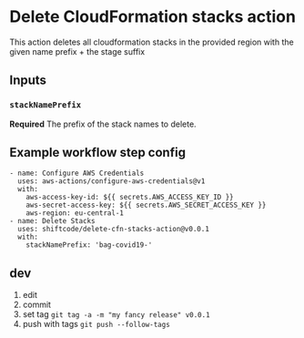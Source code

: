 # Delete CloudFormation stacks action

This action deletes all cloudformation stacks in the provided region with the given name prefix + the stage suffix

## Inputs

### `stackNamePrefix`
**Required** The prefix of the stack names to delete.

## Example workflow step config
```
- name: Configure AWS Credentials
  uses: aws-actions/configure-aws-credentials@v1
  with:
    aws-access-key-id: ${{ secrets.AWS_ACCESS_KEY_ID }}
    aws-secret-access-key: ${{ secrets.AWS_SECRET_ACCESS_KEY }}
    aws-region: eu-central-1
- name: Delete Stacks
  uses: shiftcode/delete-cfn-stacks-action@v0.0.1
  with:
    stackNamePrefix: 'bag-covid19-'
```

## dev
1) edit
2) commit
3) set tag `git tag -a -m "my fancy release" v0.0.1`
4) push with tags `git push --follow-tags`
